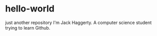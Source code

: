 # hello-world
just another repository
I'm Jack Haggerty.  A computer science student trying to learn Github.
